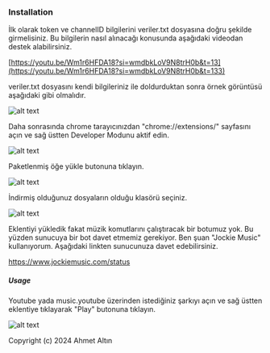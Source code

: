 
### Installation

İlk olarak token ve channelID bilgilerini veriler.txt dosyasına doğru şekilde girmelisiniz. Bu bilgilerin nasıl alınacağı konusunda aşağıdaki videodan destek alabilirsiniz.

[https://youtu.be/Wm1r6HFDA18?si=wmdbkLoV9N8trH0b&t=13](https://youtu.be/Wm1r6HFDA18?si=wmdbkLoV9N8trH0b&t=133)

veriler.txt dosyasını kendi bilgileriniz ile doldurduktan sonra örnek görüntüsü aşağıdaki gibi olmalıdır.

![alt text](https://i.imgur.com/Z7LY63E.png)


Daha sonrasında chrome tarayıcınızdan "chrome://extensions/" sayfasını açın ve sağ üstten Developer Modunu aktif edin.

![alt text](https://i.imgur.com/llxOtBK.png)


Paketlenmiş öğe yükle butonuna tıklayın.

![alt text](https://i.imgur.com/09Cq5X0.png)


İndirmiş olduğunuz dosyaların olduğu klasörü seçiniz.

![alt text](https://i.imgur.com/8xWImCl.png)


Eklentiyi yükledik fakat müzik komutlarını çalıştıracak bir botumuz yok. Bu yüzden sunucuya bir bot davet etmemiz gerekiyor. Ben şuan "Jockie Music" kullanıyorum. Aşağıdaki linkten sunucunuza davet edebilirsiniz.

https://www.jockiemusic.com/status



##### Usage

Youtube yada music.youtube üzerinden istediğiniz şarkıyı açın ve sağ üstten eklentiye tıklayarak "Play" butonuna tıklayın.

![alt text](https://i.imgur.com/RhiVrt4.png)



Copyright (c) 2024 Ahmet Altın
